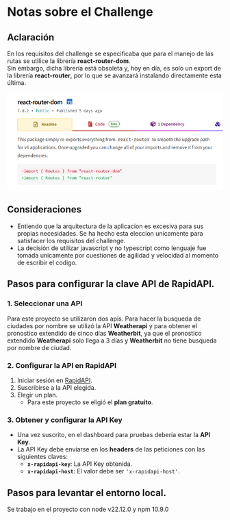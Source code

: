 # Notas sobre el Challenge
## Aclaración
En los requisitos del challenge se especificaba que para el manejo de las rutas se utilice la librería **react-router-dom**.  
Sin embargo, dicha librería está obsoleta y, hoy en día, es solo un export de la librería **react-router**, por lo que se avanzará instalando directamente esta última.

![](image.png)

## Consideraciones
- Entiendo que la arquitectura de la aplicacion es excesiva para sus propias necesidades. Se ha hecho esta eleccion unicamente para satisfacer los requisitos del challenge.
- La decisión de utilizar javascript y no typescript como lenguaje fue tomada unicamente por cuestiones de agilidad y velocidad al momento de escribir el codigo.

## Pasos  para configurar la clave API de RapidAPI.

### 1. Seleccionar una API
Para este proyecto se utilizaron dos apis. Para hacer la busqueda de ciudades por nombre se utilizó la API **Weatherapi** y para obtener el pronostico extendido de cinco días **Weatherbit**, ya que el pronostico extendido **Weatherapi** solo llega a 3 días y **Weatherbit** no tiene busqueda por nombre de ciudad.

### 2. Configurar la API en RapidAPI
1. Iniciar sesión en [RapidAPI](https://rapidapi.com/).  
2. Suscribirse a la API elegida.  
3. Elegir un plan.  
   - Para este proyecto se eligió el **plan gratuito**.

### 3. Obtener y configurar la API Key
- Una vez suscrito, en el dashboard para pruebas debería estar la **API Key**.  
- La API Key debe enviarse en los **headers** de las peticiones con las siguientes claves:
  - **`x-rapidapi-key`**: La API Key obtenida.
  - **`x-rapidapi-host`**: El valor debe ser `'x-rapidapi-host'`.

## Pasos para levantar el entorno local.
Se trabajo en el proyecto con node v22.12.0 y npm 10.9.0

